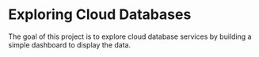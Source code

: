 # Exploring Cloud Databases
The goal of this project is to explore cloud database services by building a simple 
dashboard to display the data. 
